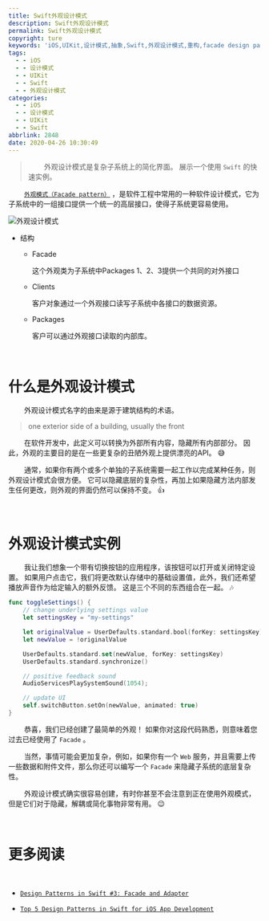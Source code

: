 ```yaml
---
title: Swift外观设计模式
description: Swift外观设计模式
permalink: Swift外观设计模式
copyright: ture
keywords: 'iOS,UIKit,设计模式,抽象,Swift,外观设计模式,重构,facade design pattern'
tags:
  - - iOS
  - - 设计模式
  - - UIKit
  - - Swift
  - - 外观设计模式
categories:
  - - iOS
  - - 设计模式
  - - UIKit
  - - Swift
abbrlink: 2848
date: 2020-04-26 10:30:49
---
```


>&nbsp;&nbsp;&nbsp;&nbsp;&nbsp;&nbsp;&nbsp;&nbsp;外观设计模式是复杂子系统上的简化界面。 展示一个使用 ```Swift``` 的快速实例。

&nbsp;&nbsp;&nbsp;&nbsp;&nbsp;&nbsp;&nbsp;&nbsp;[```外观模式（Facade pattern）```](https://zh.wikipedia.org/wiki/%E5%A4%96%E8%A7%80%E6%A8%A1%E5%BC%8F "外观模式") ，是软件工程中常用的一种软件设计模式，它为子系统中的一组接口提供一个统一的高层接口，使得子系统更容易使用。



<!-- more -->

![外观设计模式](http://cdn.xuebaonline.com/fp-stp1.png "")

+ 结构
    + Facade

        这个外观类为子系统中Packages 1、2、3提供一个共同的对外接口
    + Clients

        客户对象通过一个外观接口读写子系统中各接口的数据资源。
    + Packages
        
        客户可以通过外观接口读取的内部库。


</br>

# **什么是外观设计模式**

&nbsp;&nbsp;&nbsp;&nbsp;&nbsp;&nbsp;&nbsp;&nbsp;外观设计模式名字的由来是源于建筑结构的术语。
> one exterior side of a building, usually the front

&nbsp;&nbsp;&nbsp;&nbsp;&nbsp;&nbsp;&nbsp;&nbsp;在软件开发中，此定义可以转换为外部所有内容，隐藏所有内部部分。 因此，外观的主要目的是在一些更复杂的丑陋外观上提供漂亮的API。 😅

&nbsp;&nbsp;&nbsp;&nbsp;&nbsp;&nbsp;&nbsp;&nbsp;通常，如果你有两个或多个单独的子系统需要一起工作以完成某种任务，则外观设计模式会很方便。 它可以隐藏底层的复杂性，再加上如果隐藏方法内部发生任何更改，则外观的界面仍然可以保持不变。 👍

</br>

# **外观设计模式实例**

&nbsp;&nbsp;&nbsp;&nbsp;&nbsp;&nbsp;&nbsp;&nbsp;我让我们想象一个带有切换按钮的应用程序，该按钮可以打开或关闭特定设置。 如果用户点击它，我们将更改默认存储中的基础设置值，此外，我们还希望播放声音作为给定输入的额外反馈。 这是三个不同的东西组合在一起。 🎶

``` Swift
func toggleSettings() {
    // change underlying settings value
    let settingsKey = "my-settings"

    let originalValue = UserDefaults.standard.bool(forKey: settingsKey)
    let newValue = !originalValue

    UserDefaults.standard.set(newValue, forKey: settingsKey)
    UserDefaults.standard.synchronize()

    // positive feedback sound
    AudioServicesPlaySystemSound(1054);

    // update UI
    self.switchButton.setOn(newValue, animated: true)
}
```

&nbsp;&nbsp;&nbsp;&nbsp;&nbsp;&nbsp;&nbsp;&nbsp;恭喜，我们已经创建了最简单的外观！ 如果你对这段代码熟悉，则意味着您过去已经使用了 ```Facade``` 。

&nbsp;&nbsp;&nbsp;&nbsp;&nbsp;&nbsp;&nbsp;&nbsp;当然，事情可能会更加复杂，例如，如果你有一个 ```Web``` 服务，并且需要上传一些数据和附件文件，那么你还可以编写一个 ```Facade``` 来隐藏子系统的底层复杂性。

&nbsp;&nbsp;&nbsp;&nbsp;&nbsp;&nbsp;&nbsp;&nbsp;外观设计模式确实很容易创建，有时你甚至不会注意到正在使用外观模式，但是它们对于隐藏，解耦或简化事物非常有用。 😉

</br>

# 更多阅读

<br>

+ [```Design Patterns in Swift #3: Facade and Adapter```](https://www.appcoda.com/design-pattern-structural/ "")

+ [```Top 5 Design Patterns in Swift for iOS App Development```](https://rubygarage.org/blog/swift-design-patterns "")
